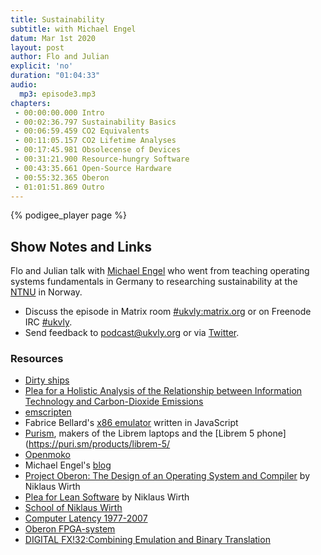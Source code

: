 ```yaml
---
title: Sustainability
subtitle: with Michael Engel
datum: Mar 1st 2020
layout: post
author: Flo and Julian
explicit: 'no'
duration: "01:04:33"
audio:
  mp3: episode3.mp3
chapters:
 - 00:00:00.000 Intro
 - 00:02:36.797 Sustainability Basics
 - 00:06:59.459 CO2 Equivalents
 - 00:11:05.157 CO2 Lifetime Analyses
 - 00:17:45.981 Obsolecense of Devices
 - 00:31:21.900 Resource-hungry Software
 - 00:43:35.661 Open-Source Hardware
 - 00:55:32.365 Oberon
 - 01:01:51.869 Outro
---
```


{% podigee_player page %}

## Show Notes and Links

Flo and Julian talk with [Michael
Engel](https://www.ntnu.edu/employees/michael.engel) who went from
teaching operating systems fundamentals in Germany to researching
sustainability at the [NTNU](https://www.ntnu.edu/) in Norway.

 * Discuss the episode in Matrix room [#ukvly:matrix.org](https://app.element.io/#/room/#ukvly:matrix.org) or on Freenode IRC [#ukvly](https://webchat.freenode.net/).
 * Send feedback to podcast@ukvly.org or via [Twitter](https://twitter.com/ukvly).

### Resources

- [Dirty ships](https://www.dw.com/en/think-diesel-cars-are-dirty-try-ships/a-40278610)
- [Plea for a Holistic Analysis of the Relationship between Information Technology and Carbon-Dioxide Emissions](https://ieeexplore.ieee.org/abstract/document/5759024)
- [emscripten](https://emscripten.org/)
- Fabrice Bellard's [x86 emulator](https://bellard.org/jslinux/) written in JavaScript
- [Purism](https://puri.sm/), makers of the Librem laptops and the [Librem 5 phone](https://puri.sm/products/librem-5/
- [Openmoko](https://en.wikipedia.org/wiki/Openmoko)
- Michael Engel's [blog](https://www.multicores.org/blog/)
- [Project Oberon: The Design of an Operating System and Compiler](https://inf.ethz.ch/personal/wirth/ProjectOberon1992.pdf) by Niklaus Wirth
- [Plea for Lean Software](https://cr.yp.to/bib/1995/wirth.pdf) by Niklaus Wirth
- [School of Niklaus Wirth](https://www.elsevier.com/books/the-school-of-niklaus-wirth/boszormenyi/978-0-08-057418-9)
- [Computer Latency 1977-2007](https://danluu.com/input-lag/)
- [Oberon FPGA-system](https://www.multicores.org/blog/small-is-beautiful.html)
- [DIGITAL FX!32:Combining Emulation and Binary Translation](https://www.linux-mips.org/pub/linux/mips/people/macro/DEC/DTJ/DTJP01/DTJP01PF.PDF)
